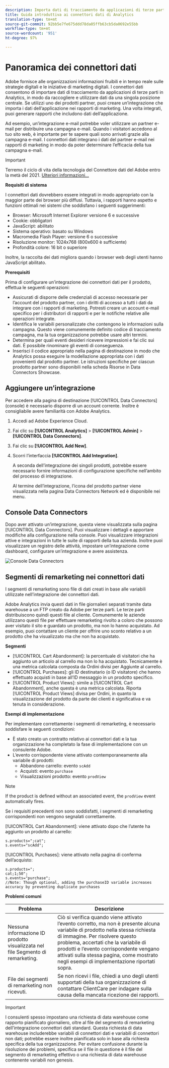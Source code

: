 ```yaml
---
description: Importa dati di tracciamento da applicazioni di terze parti in Analytics.
title: Guida introduttiva ai connettori dati di Analytics
translation-type: tm+mt
source-git-commit: 92bb5e7fe675ddd78da05ffb63cb5da0692e55bb
workflow-type: tm+mt
source-wordcount: '951'
ht-degree: 97%

---
```



# Panoramica dei connettori dati

Adobe fornisce alle organizzazioni informazioni fruibili e in tempo reale sulle strategie digitali e le iniziative di marketing digitali. I connettori dati consentono di importare dati di tracciamento da applicazioni di terze parti in Analytics, in modo da raccogliere e utilizzare dati da una singola posizione centrale. Se utilizzi uno dei prodotti partner, puoi creare un’integrazione che importa i dati dell’applicazione nei rapporti di marketing. Una volta integrati, puoi generare rapporti che includono dati dell’applicazione.

Ad esempio, un’integrazione e-mail potrebbe voler utilizzare un partner e-mail per distribuire una campagna e-mail. Quando i visitatori accedono al tuo sito web, è importante per te sapere quali sono arrivati grazie alla campagna e-mail. I connettori dati integrano i dati del partner e-mail nei rapporti di marketing in modo da poter determinare l’efficacia della tua campagna e-mail.

>[!IMPORTANT]
>
>Terremo il ciclo di vita della tecnologia del Connettore dati del Adobe  entro la metà del 2021. [Ulteriori informazioni...](/help/import/data-connectors/data-connectors-eol.md)

**Requisiti di sistema**

I connettori dati dovrebbero essere integrati in modo appropriato con la maggior parte dei browser più diffusi. Tuttavia, i rapporti hanno aspetto e funzioni ottimali nei sistemi che soddisfano i seguenti suggerimenti:

* Browser: Microsoft Internet Explorer versione 6 e successive
* Cookie: obbligatori
* JavaScript: abilitato
* Sistema operativo: basato su Windows
* Macromedia Flash Player: versione 6 o successive
* Risoluzione monitor: 1024x768 (800x600 è sufficiente)
* Profondità colore: 16 bit o superiore

Inoltre, la raccolta dei dati migliora quando i browser web degli utenti hanno JavaScript abilitato.

**Prerequisiti**

Prima di configurare un’integrazione dei connettori dati per il prodotto, effettua le seguenti operazioni:

* Assicurati di disporre delle credenziali di accesso necessarie per l’account del prodotto partner, con i diritti di accesso a tutti i dati da integrare con i rapporti di marketing. Potresti creare un account e-mail specifico per i distributori di rapporti e per le notifiche relative alle operazioni integrate.
* Identifica le variabili personalizzate che contengono le informazioni sulla campagna. Questo viene comunemente definito codice di tracciamento campagna, ma la tua organizzazione potrebbe usare altri termini.
* Determina per quali eventi desideri ricevere impressioni e fai clic sui dati. È possibile rinominare gli eventi di conseguenza.
* Inserisci il codice appropriato nella pagina di destinazione in modo che Analytics possa eseguire la modellazione appropriata con i dati provenienti dal prodotto partner. Le istruzioni specifiche per ciascun prodotto partner sono disponibili nella scheda Risorse in Data Connectors Showcase.

## Aggiungere un’integrazione

Per accedere alla pagina di destinazione [!UICONTROL Data Connectors] (console) è necessario disporre di un account corrente. Inoltre è consigliabile avere familiarità con Adobe Analytics.

1. Accedi ad Adobe Experience Cloud.
1. Fai clic su **[!UICONTROL Analytics]** > **[!UICONTROL Admin]** > **[!UICONTROL Data Connectors]**.
1. Fai clic su **[!UICONTROL Add New]**.
1. Scorri l’interfaccia **[!UICONTROL Add Integration]**.

   A seconda dell’integrazione dei singoli prodotti, potrebbe essere necessario fornire informazioni di configurazione specifiche nell’ambito del processo di integrazione.

   Al termine dell’integrazione, l’icona del prodotto partner viene visualizzata nella pagina Data Connectors Network ed è disponibile nei menu.

## Console Data Connectors

Dopo aver attivato un’integrazione, questa viene visualizzata sulla pagina [!UICONTROL Data Connectors]. Puoi visualizzare i dettagli e apportare modifiche alla configurazione nella console. Puoi visualizzare integrazioni attive e integrazioni in tutte le suite di rapporti della tua azienda. Inoltre puoi visualizzare un registro delle attività, impostare un’integrazione come dashboard, configurare un’integrazione e avere assistenza.

![Console Data Connectors](assets/data-connectors-console.png)

## Segmenti di remarketing nei connettori dati

I segmenti di remarketing sono file di dati creati in base alle variabili utilizzate nell’integrazione dei connettori dati.

Adobe Analytics invia questi dati in file giornalieri separati tramite data warehouse a un FTP creato da Adobe per terze parti. Le terze parti distribuiscono quindi questi file al cliente. Comunemente le aziende utilizzano questi file per effettuare remarketing rivolto a coloro che possono aver visitato il sito e guardato un prodotto, ma non lo hanno acquistato. Ad esempio, puoi contattare un cliente per offrire uno sconto relativo a un prodotto che ha visualizzato ma che non ha acquistato.

**Segmenti**

* [!UICONTROL Cart Abandonment]: la percentuale di visitatori che ha aggiunto un articolo al carrello ma non lo ha acquistato. Tecnicamente è una metrica calcolata composta da Ordini divisi per Aggiunte al carrello.
* [!UICONTROL Purchases]: gli ID destinatario (o ID visitatore) che hanno effettuato acquisti in base all’ID messaggio in un prodotto specifico.
* [!UICONTROL Product Views]: simile a [!UICONTROL Cart Abandonment], anche questa è una metrica calcolata. Riporta [!UICONTROL Product Views] divisa per Ordini, in quanto la visualizzazione del prodotto da parte dei clienti è significativa e va tenuta in considerazione.

**Esempi di implementazione**

Per implementare correttamente i segmenti di remarketing, è necessario soddisfare le seguenti condizioni:

* È stato creato un contratto relativo ai connettori dati e la tua organizzazione ha completato la fase di implementazione con un consulente Adobe.
* L’evento corrispondente viene attivato contemporaneamente alla variabile di prodotti:
   * Abbandono carrello: evento `scAdd`
   * Acquisti: evento `purchase`
   * Visualizzazioni prodotto: evento `prodView`

>[!NOTE]
>
>If the product is defined without an associated event, the `prodView` event automatically fires.
>
>Se i requisiti precedenti non sono soddisfatti, i segmenti di remarketing corrispondenti non vengono segnalati correttamente.

[!UICONTROL Cart Abandonment]: viene attivato dopo che l’utente ha aggiunto un prodotto al carrello:

```
s.products=";cat";
s.events="scAdd";
```

[!UICONTROL Purchases]: viene attivato nella pagina di conferma dell’acquisto:

```
s.products=";
cat;1;50";
s.events="purchase";
//Note: Though optional, adding the purchaseID variable increases accuracy by preventing duplicate purchases
```

**Problemi comuni**

| Problema | Descrizione |
| -----------| ---------- |  
| Nessuna informazione ID prodotto visualizzata nel file Segmento di remarketing. | Ciò si verifica quando viene attivato l’evento corretto, ma non è presente alcuna variabile di prodotto nella stessa richiesta di immagine. Per risolvere questo problema, accertati che la variabile di prodotti e l’evento corrispondente vengano attivati sulla stessa pagina, come mostrato negli esempi di implementazione riportati sopra. |
| File dei segmenti di remarketing non ricevuti. | Se non ricevi i file, chiedi a uno degli utenti supportati della tua organizzazione di contattare ClientCare per indagare sulla causa della mancata ricezione dei rapporti. |


>[!IMPORTANT]
>
>I consulenti spesso impostano una richiesta di data warehouse come rapporto pianificato giornaliero, oltre al file del segmento di remarketing dell’integrazione connettori dati standard. Questa richiesta di data warehouse includerebbe variabili di connettori dati e variabili di connettori non dati; potrebbe essere inoltre pianificata solo in base alla richiesta specifica della tua organizzazione. Per evitare confusione durante la risoluzione dei problemi, specifica se il file in questione è il file del segmento di remarketing effettivo o una richiesta di data warehouse contenente variabili non genesis.
